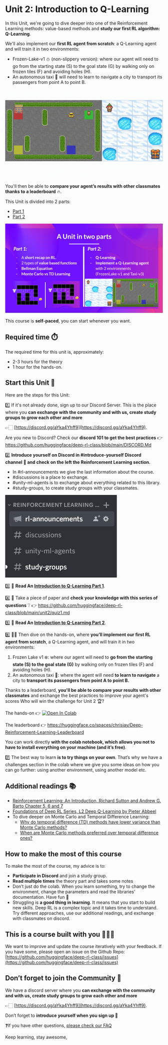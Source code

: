 # Unit 2: Introduction to Q-Learning

In this Unit, we're going to dive deeper into one of the Reinforcement Learning methods: value-based methods and **study our first RL algorithm: Q-Learning**.

We'll also implement our **first RL agent from scratch**: a Q-Learning agent and will train it in two environments:

- Frozen-Lake-v1 ⛄ (non-slippery version): where our agent will need to go from the starting state (S) to the goal state (G) by walking only on frozen tiles (F) and avoiding holes (H).
- An autonomous taxi 🚕 will need to learn to navigate a city to transport its passengers from point A to point B.

<img src="assets/img/envs.gif" alt="unit 2 environments"/>

You'll then be able to **compare your agent’s results with other classmates thanks to a leaderboard** 🔥.

This Unit is divided into 2 parts:
- [Part 1](https://huggingface.co/blog/deep-rl-q-part1)
- [Part 2](https://huggingface.co/blog/deep-rl-q-part2)

<img src="assets/img/two_parts.jpg" alt="Two parts"/>

This course is **self-paced**, you can start whenever you want.

## Required time ⏱️
The required time for this unit is, approximately:
- 2-3 hours for the theory
- 1 hour for the hands-on.

## Start this Unit 🚀
Here are the steps for this Unit:

1️⃣  If it's not already done, sign up to our Discord Server. This is the place where you **can exchange with the community and with us, create study groups to grow each other and more** 

👉🏻 [https://discord.gg/aYka4Yhff9](https://discord.gg/aYka4Yhff9).

Are you new to Discord? Check our **discord 101 to get the best practices** 👉 https://github.com/huggingface/deep-rl-class/blob/main/DISCORD.Md

2️⃣ **Introduce yourself on Discord in #introduce-yourself Discord channel 🤗 and check on the left the Reinforcement Learning section.**

- In #rl-announcements we give the last information about the course.
- #discussions is a place to exchange.
- #unity-ml-agents is to exchange about everything related to this library.
- #study-groups, to create study groups with your classmates.

<img src="assets/img/discord_channels.jpg" alt="Discord Channels"/>

3️⃣ 📖 **Read An [Introduction to Q-Learning Part 1](https://huggingface.co/blog/deep-rl-q-part1)**.

4️⃣ 📝 Take a piece of paper and **check your knowledge with this series of questions** ❔ 👉 https://github.com/huggingface/deep-rl-class/blob/main/unit2/quiz1.md

5️⃣ 📖 **Read An [Introduction to Q-Learning Part 2](https://huggingface.co/blog/deep-rl-q-part2)**.

6️⃣ 👩‍💻 Then dive on the hands-on, where **you’ll implement our first RL agent from scratch**, a Q-Learning agent, and will train it in two environments:
1. Frozen Lake v1 ❄️: where our agent will need to **go from the starting state (S) to the goal state (G)** by walking only on frozen tiles (F) and avoiding holes (H).
2. An autonomous taxi 🚕: where the agent will need **to learn to navigate** a city to **transport its passengers from point A to point B.**

Thanks to a leaderboard, **you'll be able to compare your results with other classmates** and exchange the best practices to improve your agent's scores Who will win the challenge for Unit 2 🏆?

The hands-on 👉 [![Open In Colab](https://colab.research.google.com/assets/colab-badge.svg)](https://colab.research.google.com/github/huggingface/deep-rl-class/blob/main/unit2/unit2.ipynb)

The leaderboard 👉 https://huggingface.co/spaces/chrisjay/Deep-Reinforcement-Learning-Leaderboard

You can work directly **with the colab notebook, which allows you not to have to install everything on your machine (and it’s free)**.

7️⃣ The best way to learn **is to try things on your own**. That’s why we have a challenges section in the colab where we give you some ideas on how you can go further: using another environment, using another model etc.

## Additional readings 📚
- [Reinforcement Learning: An Introduction, Richard Sutton and Andrew G. Barto Chapter 5, 6 and 7](http://incompleteideas.net/book/RLbook2020.pdf)
- [Foundations of Deep RL Series, L2 Deep Q-Learning by Pieter Abbeel](https://youtu.be/Psrhxy88zww)
- To dive deeper on Monte Carlo and Temporal Difference Learning:
  - [Why do temporal difference (TD) methods have lower variance than Monte Carlo methods?](https://stats.stackexchange.com/questions/355820/why-do-temporal-difference-td-methods-have-lower-variance-than-monte-carlo-met)
  - [When are Monte Carlo methods preferred over temporal difference ones?](https://stats.stackexchange.com/questions/336974/when-are-monte-carlo-methods-preferred-over-temporal-difference-ones)
 
## How to make the most of this course

To make the most of the course, my advice is to:

- **Participate in Discord** and join a study group.
- **Read multiple times** the theory part and takes some notes
- Don’t just do the colab. When you learn something, try to change the environment, change the parameters and read the libraries' documentation. Have fun 🥳
- Struggling is **a good thing in learning**. It means that you start to build new skills. Deep RL is a complex topic and it takes time to understand. Try different approaches, use our additional readings, and exchange with classmates on discord.

## This is a course built with you 👷🏿‍♀️

We want to improve and update the course iteratively with your feedback. If you have some, please open an issue on the Github Repo: [https://github.com/huggingface/deep-rl-class/issues](https://github.com/huggingface/deep-rl-class/issues)

## Don’t forget to join the Community 📢

We have a discord server where you **can exchange with the community and with us, create study groups to grow each other and more** 

👉🏻 [https://discord.gg/aYka4Yhff9](https://discord.gg/aYka4Yhff9).

Don’t forget to **introduce yourself when you sign up 🤗**

❓If you have other questions, [please check our FAQ](https://github.com/huggingface/deep-rl-class#faq)

Keep learning, stay awesome,

